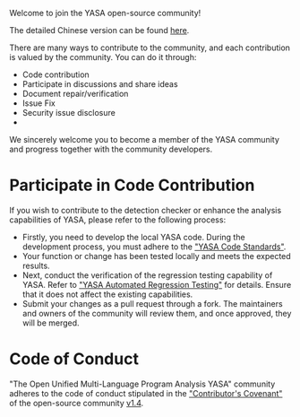 Welcome to join the YASA open-source community!

The detailed Chinese version can be found [here](https://www.yuque.com/u22090306/bebf6g/rgm1xmoa38wlfxzc).

There are many ways to contribute to the community, and each contribution is valued by the community. You can do it through:
- Code contribution
- Participate in discussions and share ideas
- Document repair/verification
- Issue Fix
- Security issue disclosure
- 
We sincerely welcome you to become a member of the YASA community and progress together with the community developers.

# Participate in Code Contribution

If you wish to contribute to the detection checker or enhance the analysis capabilities of YASA, please refer to the following process:

- Firstly, you need to develop the local YASA code. During the development process, you must adhere to the ["YASA Code Standards"](https://www.yuque.com/u22090306/bebf6g/xi7ovzalukpgbkra).
- Your function or change has been tested locally and meets the expected results.
- Next, conduct the verification of the regression testing capability of YASA. Refer to ["YASA Automated Regression Testing"](https://www.yuque.com/u22090306/bebf6g/zd5xmfpzhlt4wsho) for details. Ensure that it does not affect the existing capabilities.
- Submit your changes as a pull request through a fork. The maintainers and owners of the community will review them, and once approved, they will be merged.

# Code of Conduct

"The Open Unified Multi-Language Program Analysis YASA" community adheres to the code of conduct stipulated in the ["Contributor's Covenant"](https://www.contributor-covenant.org/) of the open-source community [v1.4](https://www.contributor-covenant.org/zh-cn/version/1/4/code-of-conduct/). 
